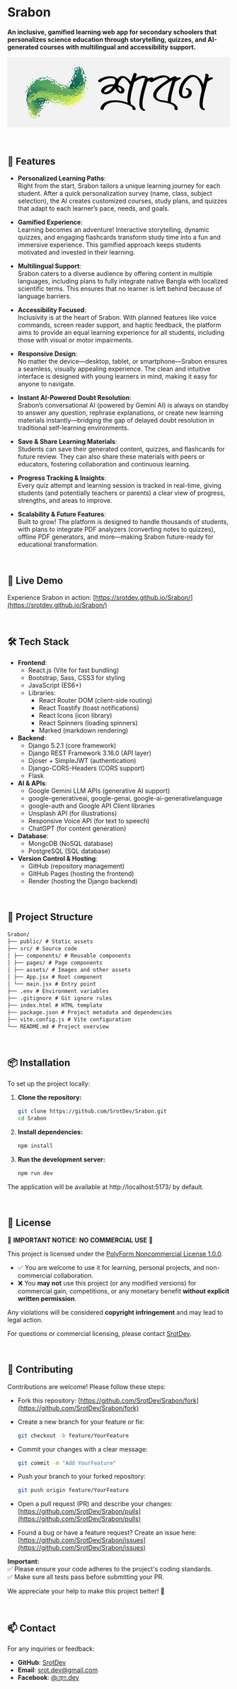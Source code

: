 # Srabon

**An inclusive, gamified learning web app for secondary schoolers that personalizes science education through storytelling, quizzes, and AI-generated courses with multilingual and accessibility support.**

![Srabon Banner](banner.jpg) 

<br>

## 🌟 Features

- **Personalized Learning Paths**:  
  Right from the start, Srabon tailors a unique learning journey for each student. After a quick personalization survey (name, class, subject selection), the AI creates customized courses, study plans, and quizzes that adapt to each learner’s pace, needs, and goals.

- **Gamified Experience**:  
  Learning becomes an adventure! Interactive storytelling, dynamic quizzes, and engaging flashcards transform study time into a fun and immersive experience. This gamified approach keeps students motivated and invested in their learning.

- **Multilingual Support**:  
  Srabon caters to a diverse audience by offering content in multiple languages, including plans to fully integrate native Bangla with localized scientific terms. This ensures that no learner is left behind because of language barriers.

- **Accessibility Focused**:  
  Inclusivity is at the heart of Srabon. With planned features like voice commands, screen reader support, and haptic feedback, the platform aims to provide an equal learning experience for all students, including those with visual or motor impairments.

- **Responsive Design**:  
  No matter the device—desktop, tablet, or smartphone—Srabon ensures a seamless, visually appealing experience. The clean and intuitive interface is designed with young learners in mind, making it easy for anyone to navigate.

- **Instant AI-Powered Doubt Resolution**:  
  Srabon’s conversational AI (powered by Gemini AI) is always on standby to answer any question, rephrase explanations, or create new learning materials instantly—bridging the gap of delayed doubt resolution in traditional self-learning environments.

- **Save & Share Learning Materials**:  
  Students can save their generated content, quizzes, and flashcards for future review. They can also share these materials with peers or educators, fostering collaboration and continuous learning.

- **Progress Tracking & Insights**:  
  Every quiz attempt and learning session is tracked in real-time, giving students (and potentially teachers or parents) a clear view of progress, strengths, and areas to improve.

- **Scalability & Future Features**:  
  Built to grow! The platform is designed to handle thousands of students, with plans to integrate PDF analyzers (converting notes to quizzes), offline PDF generators, and more—making Srabon future-ready for educational transformation.



<br>

## 🚀 Live Demo
Experience Srabon in action: [https://srotdev.github.io/Srabon/](https://srotdev.github.io/Srabon/)


<br>

## 🛠️ Tech Stack
- **Frontend**:
  - React.js (Vite for fast bundling)
  - Bootstrap, Sass, CSS3 for styling
  - JavaScript (ES6+)
  - Libraries:
    - React Router DOM (client-side routing)
    - React Toastify (toast notifications)
    - React Icons (icon library)
    - React Spinners (loading spinners)
    - Marked (markdown rendering)
- **Backend**:
  - Django 5.2.1 (core framework)
  - Django REST Framework 3.16.0 (API layer)
  - Djoser + SimpleJWT (authentication)
  - Django-CORS-Headers (CORS support)
  - Flask
- **AI & APIs**:
  - Google Gemini LLM APIs (generative AI support)
  - google-generativeai, google-genai, google-ai-generativelanguage
  - google-auth and Google API Client libraries
  - Unsplash API (for illustrations)
  - Responsive Voice API (for text to speech)
  - ChatGPT (for content generation)
- **Database**:
  - MongoDB (NoSQL database)
  - PostgreSQL (SQL database)
- **Version Control & Hosting**:
  - GitHub (repository management)
  - GitHub Pages (hosting the frontend)
  - Render (hosting the Django backend)


<br>

## 📁 Project Structure

```
Srabon/
├── public/ # Static assets
├── src/ # Source code
│ ├── components/ # Reusable components
│ ├── pages/ # Page components
│ ├── assets/ # Images and other assets
│ ├── App.jsx # Root component
│ └── main.jsx # Entry point
├── .env # Environment variables
├── .gitignore # Git ignore rules
├── index.html # HTML template
├── package.json # Project metadata and dependencies
├── vite.config.js # Vite configuration
└── README.md # Project overview
```


<br>

## 📦 Installation

To set up the project locally:

1. **Clone the repository:**

   ```bash
   git clone https://github.com/SrotDev/Srabon.git
   cd Srabon
   ```

2. **Install dependencies:**
    ```bash
    npm install
    ```


3. **Run the development server:**
    ``` bash
    npm run dev
    ```

The application will be available at http://localhost:5173/ by default.

<br>


## 📄 License
🚫 **IMPORTANT NOTICE: NO COMMERCIAL USE** 🚫

This project is licensed under the [PolyForm Noncommercial License 1.0.0](LICENSE).

- ✅ You are welcome to use it for learning, personal projects, and non-commercial collaboration.  
- ❌ You **may not** use this project (or any modified versions) for commercial gain, competitions, or any monetary benefit **without explicit written permission**.

Any violations will be considered **copyright infringement** and may lead to legal action.

For questions or commercial licensing, please contact [SrotDev](https://github.com/SrotDev/Srabon).


<br>

## 🤝 Contributing

Contributions are welcome! Please follow these steps:

- Fork this repository: [https://github.com/SrotDev/Srabon/fork](https://github.com/SrotDev/Srabon/fork)

- Create a new branch for your feature or fix:
  ```bash
  git checkout -b feature/YourFeature
  ```

- Commit your changes with a clear message:
  ```bash
  git commit -m "Add YourFeature"
  ```

- Push your branch to your forked repository:
  ```bash
  git push origin feature/YourFeature
  ```

- Open a pull request (PR)  and describe your changes: [https://github.com/SrotDev/Srabon/pulls](https://github.com/SrotDev/Srabon/pulls)

- Found a bug or have a feature request? Create an issue here: [https://github.com/SrotDev/Srabon/issues](https://github.com/SrotDev/Srabon/issues)

**Important:**  
✅ Please ensure your code adheres to the project's coding standards.  
✅ Make sure all tests pass before submitting your PR.

We appreciate your help to make this project better! 🚀


<br>

## 📫 Contact
For any inquiries or feedback:
- **GitHub**: [SrotDev](https://github.com/SrotDev)
- **Email**: [srot.dev@gmail.com](mailto:srot.dev@gmail.com)
- **Facebook**: [@স্রোত.dev](https://www.facebook.com/srot.dev)